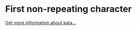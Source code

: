 First non-repeating character
=
[Get more information about kata...](/kata/52bc74d4ac05d0945d00054e)